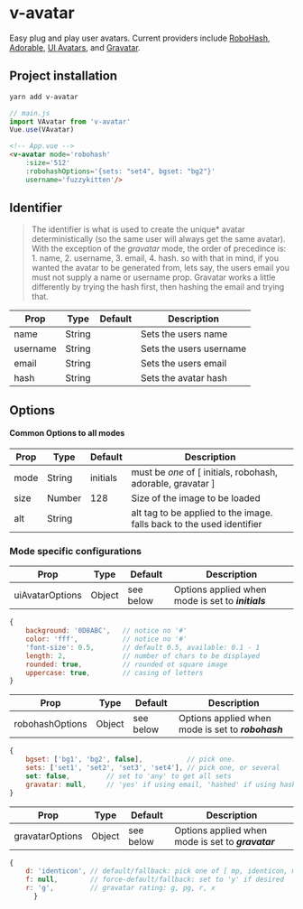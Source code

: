 # v-avatar
Easy plug and play user avatars. Current providers include [RoboHash](https://robohash.org), [Adorable](https://api.adorable.io), [UI Avatars](https://ui-avatars.com), and [Gravatar](https://www.gravatar.com).

## Project installation
```sh
yarn add v-avatar
```

```js
// main.js
import VAvatar from 'v-avatar'
Vue.use(VAvatar)
```

```html
<!-- App.vue -->
<v-avatar mode='robohash'
    :size='512'
    :robohashOptions='{sets: "set4", bgset: "bg2"}'
    username='fuzzykitten'/>
```

## Identifier
> The identifier is what is used to create the unique* avatar deterministically (so the same user will always get the same avatar). With the exception of the _gravatar_ mode, the order of precedince is: 1. name, 2. username, 3. email, 4. hash. so with that in mind, if you wanted the avatar to be generated from, lets say, the users email you must not supply a name or username prop. Gravatar works a little differently by trying the hash first, then hashing the email and trying that.

| Prop | Type | Default | Description |
|--|--|--|--|
| name | String | | Sets the users name
| username | String | | Sets the users username
| email | String | | Sets the users email
| hash | String | | Sets the avatar hash

## Options
#### Common Options to all modes
| Prop | Type | Default | Description |
|--|--|--|--|
| mode | String | initials | must be _one_ of [ initials, robohash, adorable, gravatar ]
| size | Number | 128 | Size of the image to be loaded
| alt | String |  | alt tag to be applied to the image. falls back to the used identifier

### Mode specific configurations

| Prop | Type | Default | Description |
|--|--|--|--|
| uiAvatarOptions | Object | see below | Options applied when mode is set to _**initials**_
```js
{
    background: '0D8ABC',   // notice no '#'
    color: 'fff',           // notice no '#'
    'font-size': 0.5,       // default 0.5, available: 0.1 - 1
    length: 2,              // number of chars to be displayed
    rounded: true,          // rounded ot square image
    uppercase: true,        // casing of letters
}
``` 
| Prop | Type | Default | Description |
|--|--|--|--|
| robohashOptions | Object | see below | Options applied when mode is set to _**robohash**_

```js
{
    bgset: ['bg1', 'bg2', false],           // pick one.
    sets: ['set1', 'set2', 'set3', 'set4'], // pick one, or several
    set: false,         // set to 'any' to get all sets
    gravatar: null,     // 'yes' if using email, 'hashed' if using hash identifier (and want to get your gravatar)
}
```
| Prop | Type | Default | Description |
|--|--|--|--|
| gravatarOptions | Object | see below | Options applied when mode is set to _**gravatar**_
```js
{
    d: 'identicon', // default/fallback: pick one of [ mp, identicon, monsterid, wavatar, retro, robohash, blank ]
    f: null,        // force-default/fallback: set to 'y' if desired
    r: 'g',         // gravatar rating: g, pg, r, x
      }
```
